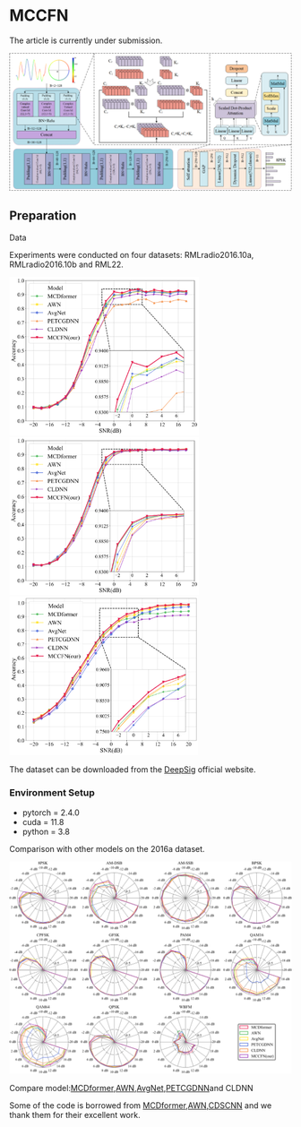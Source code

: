 # MCCFN 

The article is currently under submission.

![](./assets/model.png)

## Preparation

Data

Experiments were conducted on four datasets: RMLradio2016.10a, RMLradio2016.10b and RML22.

<img src="\assets\all_models_accuracy_comparison_a.png" style="zoom:33%;" /><img src="assets\all_models_accuracy_comparison_b.png" style="zoom: 33%;" /><img src="assets\all_models_accuracy_comparison_22.png" style="zoom:33%;" />

The dataset can be downloaded from the [DeepSig](https://www.deepsig.ai/datasets/) official website.

### Environment Setup

- pytorch = 2.4.0
- cuda = 11.8
- python = 3.8

Comparison with other models on the 2016a dataset.

<img src="./assets/radar_charts.png" style="zoom: 67%;" />

Compare model:[MCDformer](https://github.com/JHL-HUST/MCDformer),[AWN](https://github.com/zjwfufu/AWN),[AvgNet](https://github.com/jcz111/AvgNet),[PETCGDNN](https://github.com/Richardzhangxx/PET-CGDNN)and CLDNN

Some of the code is borrowed from [MCDformer](https://github.com/JHL-HUST/MCDformer),[AWN](https://github.com/zjwfufu/AWN),[CDSCNN](https://github.com/Patrick-Nick/CDSCNN) and we thank them for their excellent work.



​    







​    



